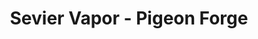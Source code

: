 ---
title: "Sevier Vapor - Pigeon Forge"
url: /pigeon-forge/sevier-vapor-pigeon-forge/
shop: Tabak
---